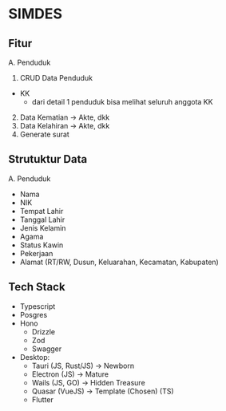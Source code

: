 # SIMDES

## Fitur
A. Penduduk
1. CRUD Data Penduduk
  - KK
    - dari detail 1 penduduk bisa melihat seluruh anggota KK
2. Data Kematian -> Akte, dkk
3. Data Kelahiran -> Akte, dkk
4. Generate surat

## Strutuktur Data
A. Penduduk
- Nama
- NIK
- Tempat Lahir
- Tanggal Lahir
- Jenis Kelamin
- Agama
- Status Kawin
- Pekerjaan
- Alamat (RT/RW, Dusun, Keluarahan, Kecamatan, Kabupaten)

## Tech Stack
- Typescript
- Posgres
- Hono
  - Drizzle
  - Zod
  - Swagger
- Desktop:
  - Tauri (JS, Rust/JS) -> Newborn
  - Electron (JS) -> Mature
  - Wails (JS, GO) -> Hidden Treasure
  - Quasar (VueJS) -> Template (Chosen) (TS)
  - Flutter
